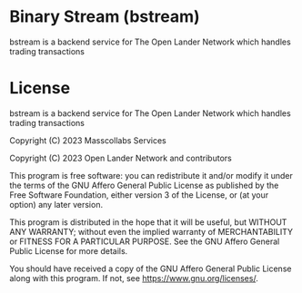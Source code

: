 # Binary Stream (bstream)

bstream is a backend service for The Open Lander Network which handles trading transactions

# License

bstream is a backend service for The Open Lander Network which handles trading transactions

Copyright (C) 2023 Masscollabs Services

Copyright (C) 2023 Open Lander Network and contributors

This program is free software: you can redistribute it and/or modify
it under the terms of the GNU Affero General Public License as published
by the Free Software Foundation, either version 3 of the License, or
(at your option) any later version.

This program is distributed in the hope that it will be useful,
but WITHOUT ANY WARRANTY; without even the implied warranty of
MERCHANTABILITY or FITNESS FOR A PARTICULAR PURPOSE.  See the
GNU Affero General Public License for more details.

You should have received a copy of the GNU Affero General Public License
along with this program.  If not, see <https://www.gnu.org/licenses/>.
